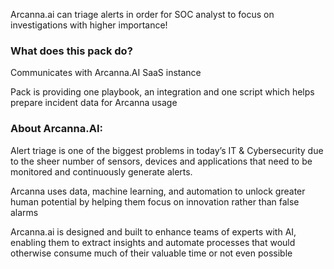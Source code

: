 Arcanna.ai can triage alerts in order for SOC analyst to focus on investigations with higher importance!




### What does this pack do?

Communicates with Arcanna.AI SaaS instance

Pack is providing one playbook, an integration and one script which helps prepare incident data for Arcanna usage

### About Arcanna.AI:

Alert triage is one of the biggest problems in today’s IT & Cybersecurity due to the sheer number of sensors, devices and applications that need to be monitored and continuously generate alerts.


Arcanna uses data, machine learning, and automation to unlock greater human potential by helping them focus on innovation rather than false alarms

Arcanna.ai is designed and built to enhance teams of experts with AI, enabling them to extract insights and automate processes that would otherwise consume much of their valuable time or not even possible